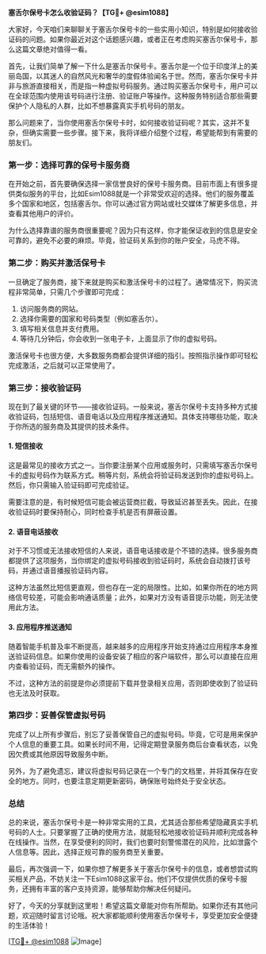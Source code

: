 **塞舌尔保号卡怎么收验证码？【TG💪+ @esim1088】**

大家好，今天咱们来聊聊关于塞舌尔保号卡的一些实用小知识，特别是如何接收验证码的问题。如果你最近对这个话题感兴趣，或者正在考虑购买塞舌尔保号卡，那么这篇文章绝对值得一看。

首先，让我们简单了解一下什么是塞舌尔保号卡。塞舌尔是一个位于印度洋上的美丽岛国，以其迷人的自然风光和奢华的度假体验闻名于世。然而，塞舌尔保号卡并非与旅游直接相关，而是指一种虚拟号码服务。通过购买塞舌尔保号卡，用户可以在全球范围内使用该号码进行注册、验证账户等操作。这种服务特别适合那些需要保护个人隐私的人群，比如不想暴露真实手机号码的朋友。

那么问题来了，当你使用塞舌尔保号卡时，如何接收验证码呢？其实，这并不复杂，但确实需要一些步骤。接下来，我将详细介绍整个过程，希望能帮到有需要的朋友们。

### **第一步：选择可靠的保号卡服务商**
在开始之前，首先要确保选择一家信誉良好的保号卡服务商。目前市面上有很多提供类似服务的平台，比如Esim1088就是一个非常受欢迎的选择。他们的服务覆盖多个国家和地区，包括塞舌尔。你可以通过官方网站或社交媒体了解更多信息，并查看其他用户的评价。

为什么选择靠谱的服务商很重要呢？因为只有这样，你才能保证收到的信息是安全可靠的，避免不必要的麻烦。毕竟，验证码关系到你的账户安全，马虎不得。

### **第二步：购买并激活保号卡**
一旦确定了服务商，接下来就是购买和激活保号卡的过程了。通常情况下，购买流程非常简单，只需几个步骤即可完成：

1. 访问服务商的网站。
2. 选择你需要的国家和号码类型（例如塞舌尔）。
3. 填写相关信息并支付费用。
4. 等待几分钟后，你会收到一张电子卡，上面显示了你的虚拟号码。

激活保号卡也很方便，大多数服务商都会提供详细的指引。按照指示操作即可轻松完成激活，之后就可以正常使用了。

### **第三步：接收验证码**
现在到了最关键的环节——接收验证码。一般来说，塞舌尔保号卡支持多种方式接收验证码，包括短信、语音电话以及应用程序推送通知。具体支持哪些功能，取决于你所选的服务商及其提供的技术条件。

#### **1. 短信接收**
这是最常见的接收方式之一。当你要注册某个应用或服务时，只需填写塞舌尔保号卡的虚拟号码作为联系方式。稍等片刻，系统会将验证码发送到你的虚拟号码上。然后，你只需输入验证码即可完成验证。

需要注意的是，有时候短信可能会被运营商拦截，导致延迟甚至丢失。因此，在接收验证码时要保持耐心，同时检查手机是否有屏蔽设置。

#### **2. 语音电话接收**
对于不习惯或无法接收短信的人来说，语音电话接收是个不错的选择。很多服务商都提供了这项服务，当你绑定的虚拟号码接收到验证码时，系统会自动拨打该号码，并通过语音播报验证码内容。

这种方法虽然比短信更直观，但也存在一定的局限性。比如，如果你所在的地方网络信号较差，可能会影响通话质量；此外，如果对方没有语音提示功能，则无法使用此方法。

#### **3. 应用程序推送通知**
随着智能手机普及率不断提高，越来越多的应用程序开始支持通过应用程序本身推送验证码信息。如果你使用的设备安装了相应的客户端软件，那么可以直接在应用内查看验证码，而无需额外的操作。

不过，这种方法的前提是你必须提前下载并登录相关应用，否则即使收到了验证码也无法及时获取。

### **第四步：妥善保管虚拟号码**
完成了以上所有步骤后，别忘了妥善保管自己的虚拟号码。毕竟，它可是用来保护个人信息的重要工具。如果长时间不用，记得定期登录服务商后台查看状态，以免因欠费或其他原因导致服务中断。

另外，为了避免遗忘，建议将虚拟号码记录在一个专门的文档里，并将其保存在安全的地方。同时，也要注意定期更新密码，确保账号始终处于安全状态。

### **总结**
总的来说，塞舌尔保号卡是一种非常实用的工具，尤其适合那些希望隐藏真实手机号码的人士。只要掌握了正确的使用方法，就能轻松地接收验证码并顺利完成各种在线操作。当然，在享受便利的同时，我们也要时刻警惕潜在的风险，比如泄露个人信息等。因此，选择正规可靠的服务商至关重要。

最后，再次强调一下，如果你想了解更多关于塞舌尔保号卡的信息，或者想尝试购买相关产品，不妨关注一下Esim1088这家平台。他们不仅提供优质的保号卡服务，还拥有丰富的客户支持资源，能够帮助你解决任何疑问。

好了，今天的分享就到这里啦！希望这篇文章能对你有所帮助。如果你还有其他问题，欢迎随时留言讨论哦。祝大家都能顺利使用塞舌尔保号卡，享受更加安全便捷的生活体验！

[[TG💪+ @esim1088](https://t.me/s/esim1088) ![Image](https://i.postimg.cc/4NQfJmqS/Snipaste-2025-05-13-00-14-12.png)]